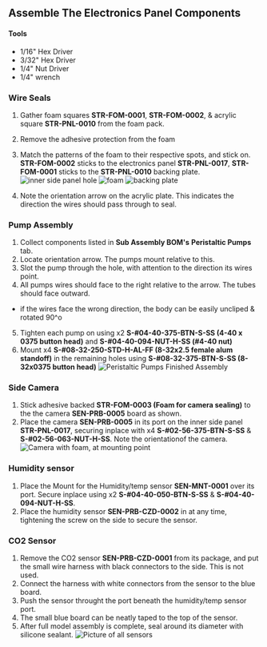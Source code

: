 ## Assemble The Electronics Panel Components

#### Tools
- 1/16" Hex Driver
- 3/32" Hex Driver
- 1/4" Nut Driver
- 1/4" wrench

### Wire Seals
1. Gather foam squares **STR-FOM-0001**, **STR-FOM-0002**, & acrylic square **STR-PNL-0010**  from the foam pack.
2. Remove the adhesive protection from the foam
3. Match the patterns of the foam to their respective spots, and stick on.  **STR-FOM-0002** sticks to the electronics panel **STR-PNL-0017**, **STR-FOM-0001** sticks to the **STR-PNL-0010** backing plate.
![inner side panel hole](Photos/Inner_Side_Panel/Wire_Seals/inner_side_panel_hole_1.jpg)
![foam](Photos/Inner_Side_Panel/Wire_Seals/wire_sealing_5.jpg)
![backing plate](Photos/Inner_Side_Panel/Wire_Seals/wire_sealing_2.jpg)

4. Note the orientation arrow on the acrylic plate. This indicates the direction the wires should pass through to seal.

### Pump Assembly
1. Collect components listed in **Sub Assembly BOM's** **Peristaltic Pumps** tab.
2. Locate orientation arrow. The pumps mount relative to this.
3. Slot the pump through the hole, with attention to the direction its wires point.
4. All pumps wires should face to the right relative to the arrow. The tubes should face outward.
  * if the wires face the wrong direction, the body can be easily uncliped & rotated 90^o
5. Tighten each pump on using x2 **S-#04-40-375-BTN-S-SS (4-40 x 0375 button head)** and **S-#04-40-094-NUT-H-SS (#4-40 nut)**
6. Mount x4 **S-#08-32-250-STD-H-AL-FF (8-32x2.5 female alum standoff)** in the remaining holes using **S-#08-32-375-BTN-S-SS (8-32x0375 button head)**
![Peristaltic Pumps Finished Assembly](Photos/Inner_Side_Panel/Pumps/finished_assembly_1.jpg)

### Side Camera
1. Stick adhesive backed **STR-FOM-0003 (Foam for camera sealing)** to the the camera **SEN-PRB-0005** board as shown.
2. Place the camera **SEN-PRB-0005** in its port on the inner side panel **STR-PNL-0017**, securing inplace with x4 **S-#02-56-375-BTN-S-SS** & **S-#02-56-063-NUT-H-SS**.  Note the orientationof the camera.
![Camera with foam, at mounting point](Photos/Inner_Side_Panel/Camera/camera_mounting_point.jpg)

### Humidity sensor
1. Place the Mount for the Humidity/temp sensor **SEN-MNT-0001** over its port. Secure inplace using x2 **S-#04-40-050-BTN-S-SS** & **S-#04-40-094-NUT-H-SS**.
2. Place the humidity sensor **SEN-PRB-CZD-0002** in at any time, tightening the screw on the side to secure the sensor.

### CO2 Sensor
1. Remove the CO2 sensor **SEN-PRB-CZD-0001** from its package, and put the small wire harness with black connectors to the side. This is not used.
2. Connect the harness with white connectors from the sensor to the blue board.
3. Push the sensor throught the port beneath the humidity/temp sensor port.
4. The small blue board can be neatly taped to the top of the sensor.
5. After full model assembly is complete, seal around its diameter with silicone sealant.
![Picture of all sensors](Photos/Inner_Side_Panel/Sensors/all_sensors.jpg)
